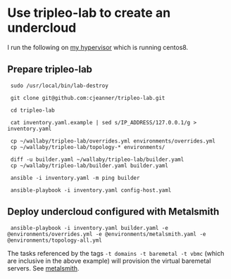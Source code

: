 # Use tripleo-lab to create an undercloud

I run the following on
[my hypervisor](http://blog.johnlikesopenstack.com/2018/08/pc-for-tripleo-quickstart.html)
which is running centos8.

## Prepare tripleo-lab

```
 sudo /usr/local/bin/lab-destroy

 git clone git@github.com:cjeanner/tripleo-lab.git

 cd tripleo-lab

 cat inventory.yaml.example | sed s/IP_ADDRESS/127.0.0.1/g > inventory.yaml

 cp ~/wallaby/tripleo-lab/overrides.yml environments/overrides.yml
 cp ~/wallaby/tripleo-lab/topology-* environments/

 diff -u builder.yaml ~/wallaby/tripleo-lab/builder.yaml
 cp ~/wallaby/tripleo-lab/builder.yaml builder.yaml

 ansible -i inventory.yaml -m ping builder

 ansible-playbook -i inventory.yaml config-host.yaml
```

## Deploy undercloud configured with Metalsmith

```
 ansible-playbook -i inventory.yaml builder.yaml -e @environments/overrides.yml -e @environments/metalsmith.yaml -e @environments/topology-all.yml
```

The tasks referenced by the tags `-t domains -t baremetal -t vbmc`
(which are inclusive in the above example) will provision the virtual
baremetal servers. See [metalsmith](../metalsmith/).

<!--
## Workarounds

I started getting the following when SSH'ing to a newly installed undercloud.
```
debug1: getpeername failed: Bad file descriptor
...
stdio forwarding failed
```
This started happening 10 Nov 2020 after updating TripleO lab from 9
Oct 2020. It's possibly related to these
https://github.com/cjeanner/tripleo-lab/commit/b874a9865158ad8afb39d4dba4d5b2bbc82c70b8
https://github.com/cjeanner/tripleo-lab/commit/224b7d06e93c5cbc8ece339f81bafd64f806b74b
I don't need that ssh config so I just remove out the undercloud section
```
grep -n '## BEGIN undercloud' .ssh/config
grep -n '## END undercloud' .ssh/config
sed -i -e '1,9d' .ssh/config
```
-->


